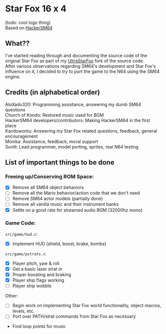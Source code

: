 # Star Fox 16 x 4
(todo: cool logo thing)  
Based on [HackerSM64](https://github.com/HackerN64/HackerSM64)

## What??
I've started reading through and documenting the source code of the original Star Fox as part of my [UltraStarFox](https://github.com/Sunlitspace542/ultrastarfox) fork of the source code.  
After various observations regarding SM64's development and Star Fox's influence on it, I decided to try to port the game to the N64 using the SM64 engine.  

## Credits (in alphabetical order)
AloXado320: Programming assistance, answering my dumb SM64 questions  
Church of Kondo: Restored music used for BGM  
HackerSM64 developers/contributors: Making HackerSM64 in the first place  
Kandowontu: Answering my Star Fox related questions, feedback, general encouragement  
Monika: Assistance, feedback, moral support  
Sunlit: Lead programmer, model porting, sprites, real N64 testing  

## List of important things to be done

### Freeing up/Conserving ROM Space:
- [X] Remove all SM64 object behaviors  
- [ ] Remove all the Mario behavior/action code that we don't need 
- [ ] Remove SM64 actor models (partially done)  
- [ ] Remove all vanilla music and their instrument banks
- [x] Settle on a good rate for streamed audio BGM (32000hz mono)  

### Game Code:
``src/game/hud.c``:  

- [X] Implement HUD (shield, boost, brake, bombs)  

``src/game/pstrats.c``:  

- [x] Player pitch, yaw & roll  
- [X] Get a basic laser strat in  
- [x] Proper boosting and braking  
- [x] Player ship flags working  
- [ ] Player ship wobble

Other:  
- [ ] Begin work on implementing Star Fox world functionality, object macros, levels, etc.  
- [ ] Port over PATH/strat commands from Star Fox as necessary  
- Find loop points for music  